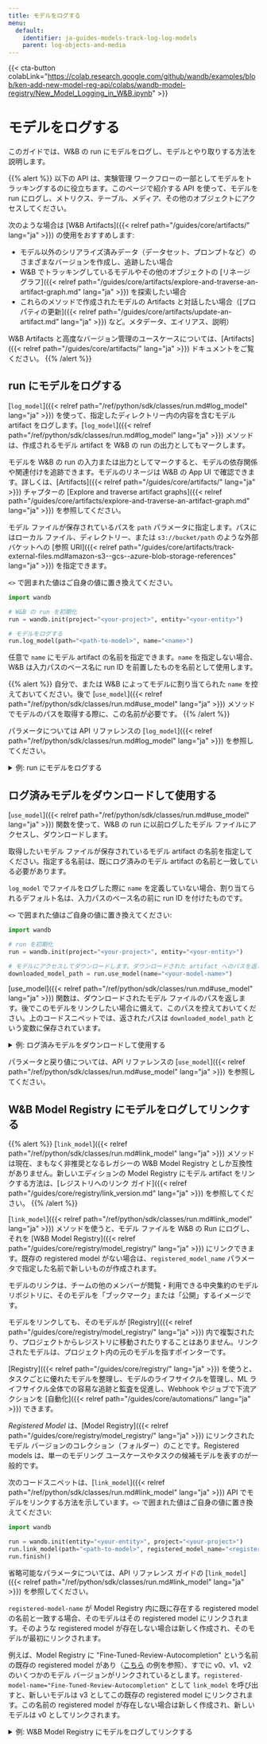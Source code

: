```yaml
---
title: モデルをログする
menu:
  default:
    identifier: ja-guides-models-track-log-log-models
    parent: log-objects-and-media
---
```


{{< cta-button colabLink="https://colab.research.google.com/github/wandb/examples/blob/ken-add-new-model-reg-api/colabs/wandb-model-registry/New_Model_Logging_in_W&B.ipynb" >}}
# モデルをログする

このガイドでは、W&B の run にモデルをログし、モデルとやり取りする方法を説明します。

{{% alert %}}
以下の API は、実験管理 ワークフローの一部としてモデルをトラッキングするのに役立ちます。このページで紹介する API を使って、モデルを run にログし、メトリクス、テーブル、メディア、その他のオブジェクトにアクセスしてください。

次のような場合は [W&B Artifacts]({{< relref path="/guides/core/artifacts/" lang="ja" >}}) の使用をおすすめします:
- モデル以外のシリアライズ済みデータ（データセット、プロンプトなど）のさまざまなバージョンを作成し、追跡したい場合
- W&B でトラッキングしているモデルやその他のオブジェクトの [リネージ グラフ]({{< relref path="/guides/core/artifacts/explore-and-traverse-an-artifact-graph.md" lang="ja" >}}) を探索したい場合
- これらのメソッドで作成されたモデルの Artifacts と対話したい場合（[プロパティの更新]({{< relref path="/guides/core/artifacts/update-an-artifact.md" lang="ja" >}}) など。メタデータ、エイリアス、説明）

W&B Artifacts と高度なバージョン管理のユースケースについては、[Artifacts]({{< relref path="/guides/core/artifacts/" lang="ja" >}}) ドキュメントをご覧ください。
{{% /alert %}}

## run にモデルをログする
[`log_model`]({{< relref path="/ref/python/sdk/classes/run.md#log_model" lang="ja" >}}) を使って、指定したディレクトリー内の内容を含むモデル artifact をログします。[`log_model`]({{< relref path="/ref/python/sdk/classes/run.md#log_model" lang="ja" >}}) メソッドは、作成されるモデル artifact を W&B の run の出力としてもマークします。

モデルを W&B の run の入力または出力としてマークすると、モデルの依存関係や関連付けを追跡できます。モデルのリネージは W&B の App UI で確認できます。詳しくは、[Artifacts]({{< relref path="/guides/core/artifacts/" lang="ja" >}}) チャプターの [Explore and traverse artifact graphs]({{< relref path="/guides/core/artifacts/explore-and-traverse-an-artifact-graph.md" lang="ja" >}}) を参照してください。

モデル ファイルが保存されているパスを `path` パラメータに指定します。パスにはローカル ファイル、ディレクトリー、または `s3://bucket/path` のような外部バケットへの [参照 URI]({{< relref path="/guides/core/artifacts/track-external-files.md#amazon-s3--gcs--azure-blob-storage-references" lang="ja" >}}) を指定できます。

`<>` で囲まれた値はご自身の値に置き換えてください。

```python
import wandb

# W&B の run を初期化
run = wandb.init(project="<your-project>", entity="<your-entity>")

# モデルをログする
run.log_model(path="<path-to-model>", name="<name>")
```

任意で `name` にモデル artifact の名前を指定できます。`name` を指定しない場合、W&B は入力パスのベース名に run ID を前置したものを名前として使用します。

{{% alert %}}
自分で、または W&B によってモデルに割り当てられた `name` を控えておいてください。後で [`use_model`]({{< relref path="/ref/python/sdk/classes/run.md#use_model" lang="ja" >}}) メソッドでモデルのパスを取得する際に、この名前が必要です。
{{% /alert %}}

パラメータについては API リファレンスの [`log_model`]({{< relref path="/ref/python/sdk/classes/run.md#log_model" lang="ja" >}}) を参照してください。

<details>

<summary>例: run にモデルをログする</summary>

```python
import os
import wandb
from tensorflow import keras
from tensorflow.keras import layers

config = {"optimizer": "adam", "loss": "categorical_crossentropy"}

# W&B の run を初期化
run = wandb.init(entity="charlie", project="mnist-experiments", config=config)

# ハイパーパラメーター
loss = run.config["loss"]
optimizer = run.config["optimizer"]
metrics = ["accuracy"]
num_classes = 10
input_shape = (28, 28, 1)

# トレーニング アルゴリズム
model = keras.Sequential(
    [
        layers.Input(shape=input_shape),
        layers.Conv2D(32, kernel_size=(3, 3), activation="relu"),
        layers.MaxPooling2D(pool_size=(2, 2)),
        layers.Conv2D(64, kernel_size=(3, 3), activation="relu"),
        layers.MaxPooling2D(pool_size=(2, 2)),
        layers.Flatten(),
        layers.Dropout(0.5),
        layers.Dense(num_classes, activation="softmax"),
    ]
)

# トレーニング用にモデルを設定
model.compile(loss=loss, optimizer=optimizer, metrics=metrics)

# モデルを保存
model_filename = "model.h5"
local_filepath = "./"
full_path = os.path.join(local_filepath, model_filename)
model.save(filepath=full_path)

# W&B の run にモデルをログする
run.log_model(path=full_path, name="MNIST")
run.finish()
```

ユーザーが `log_model` を呼び出すと、`MNIST` という名前のモデル artifact が作成され、`model.h5` ファイルがそのモデル artifact に追加されました。ターミナルやノートブックには、モデルがログされた run の詳細を確認できる場所が表示されます。

```python
View run different-surf-5 at: https://wandb.ai/charlie/mnist-experiments/runs/wlby6fuw
Synced 5 W&B file(s), 0 media file(s), 1 artifact file(s) and 0 other file(s)
Find logs at: ./wandb/run-20231206_103511-wlby6fuw/logs
```

</details>


## ログ済みモデルをダウンロードして使用する
[`use_model`]({{< relref path="/ref/python/sdk/classes/run.md#use_model" lang="ja" >}}) 関数を使って、W&B の run に以前ログしたモデル ファイルにアクセスし、ダウンロードします。

取得したいモデル ファイルが保存されているモデル artifact の名前を指定してください。指定する名前は、既にログ済みのモデル artifact の名前と一致している必要があります。

`log_model` でファイルをログした際に `name` を定義していない場合、割り当てられるデフォルト名は、入力パスのベース名の前に run ID を付けたものです。

`<>` で囲まれた値はご自身の値に置き換えてください:
 
```python
import wandb

# run を初期化
run = wandb.init(project="<your-project>", entity="<your-entity>")

# モデルにアクセスしてダウンロードします。ダウンロードされた artifact へのパスを返します
downloaded_model_path = run.use_model(name="<your-model-name>")
```

[use_model]({{< relref path="/ref/python/sdk/classes/run.md#use_model" lang="ja" >}}) 関数は、ダウンロードされたモデル ファイルのパスを返します。後でこのモデルをリンクしたい場合に備えて、このパスを控えておいてください。上のコードスニペットでは、返されたパスは `downloaded_model_path` という変数に保存されています。

<details>

<summary>例: ログ済みモデルをダウンロードして使用する</summary>

例えば、次のコードスニペットではユーザーが `use_model` API を呼び出しています。取得したいモデル artifact の名前を指定し、併せてバージョン/エイリアスも指定しています。その後、API が返すパスを `downloaded_model_path` 変数に保存しています。

```python
import wandb

entity = "luka"
project = "NLP_Experiments"
alias = "latest"  # モデル バージョンの意味的なニックネームまたは識別子
model_artifact_name = "fine-tuned-model"

# run を初期化
run = wandb.init(project=project, entity=entity)
# モデルにアクセスしてダウンロードします。ダウンロードされた artifact へのパスを返します
downloaded_model_path = run.use_model(name = f"{model_artifact_name}:{alias}") 
```
</details>

パラメータと戻り値については、API リファレンスの [`use_model`]({{< relref path="/ref/python/sdk/classes/run.md#use_model" lang="ja" >}}) を参照してください。

## W&B Model Registry にモデルをログしてリンクする

{{% alert %}}
[`link_model`]({{< relref path="/ref/python/sdk/classes/run.md#link_model" lang="ja" >}}) メソッドは現在、まもなく非推奨となるレガシーの W&B Model Registry としか互換性がありません。新しいエディションの Model Registry にモデル artifact をリンクする方法は、[レジストリへのリンク ガイド]({{< relref path="/guides/core/registry/link_version.md" lang="ja" >}}) を参照してください。
{{% /alert %}}

[`link_model`]({{< relref path="/ref/python/sdk/classes/run.md#link_model" lang="ja" >}}) メソッドを使うと、モデル ファイルを W&B の Run にログし、それを [W&B Model Registry]({{< relref path="/guides/core/registry/model_registry/" lang="ja" >}}) にリンクできます。既存の registered model がない場合は、`registered_model_name` パラメータで指定した名前で新しいものが作成されます。

モデルのリンクは、チームの他のメンバーが閲覧・利用できる中央集約のモデル リポジトリに、そのモデルを「ブックマーク」または「公開」するイメージです。

モデルをリンクしても、そのモデルが [Registry]({{< relref path="/guides/core/registry/model_registry/" lang="ja" >}}) 内で複製されたり、プロジェクトからレジストリに移動されたりすることはありません。リンクされたモデルは、プロジェクト内の元のモデルを指すポインターです。

[Registry]({{< relref path="/guides/core/registry/" lang="ja" >}}) を使うと、タスクごとに優れたモデルを整理し、モデルのライフサイクルを管理し、ML ライフサイクル全体での容易な追跡と監査を促進し、Webhook やジョブで下流アクションを [自動化]({{< relref path="/guides/core/automations/" lang="ja" >}}) できます。

_Registered Model_ は、[Model Registry]({{< relref path="/guides/core/registry/model_registry/" lang="ja" >}}) にリンクされたモデル バージョンのコレクション（フォルダー）のことです。Registered models は、単一のモデリング ユースケースやタスクの候補モデルを表すのが一般的です。

次のコードスニペットは、[`link_model`]({{< relref path="/ref/python/sdk/classes/run.md#link_model" lang="ja" >}}) API でモデルをリンクする方法を示しています。`<>` で囲まれた値はご自身の値に置き換えてください:

```python
import wandb

run = wandb.init(entity="<your-entity>", project="<your-project>")
run.link_model(path="<path-to-model>", registered_model_name="<registered-model-name>")
run.finish()
```

省略可能なパラメータについては、API リファレンス ガイドの [`link_model`]({{< relref path="/ref/python/sdk/classes/run.md#link_model" lang="ja" >}}) を参照してください。

`registered-model-name` が Model Registry 内に既に存在する registered model の名前と一致する場合、そのモデルはその registered model にリンクされます。そのような registered model が存在しない場合は新しく作成され、そのモデルが最初にリンクされます。

例えば、Model Registry に "Fine-Tuned-Review-Autocompletion" という名前の既存の registered model があり（[こちら](https://wandb.ai/reviewco/registry/model?selectionPath=reviewco%2Fmodel-registry%2FFinetuned-Review-Autocompletion&view=all-models) の例を参照）、すでに v0、v1、v2 のいくつかのモデル バージョンがリンクされているとします。`registered-model-name="Fine-Tuned-Review-Autocompletion"` として `link_model` を呼び出すと、新しいモデルは v3 としてこの既存の registered model にリンクされます。この名前の registered model が存在しない場合は新しく作成され、新しいモデルは v0 としてリンクされます。


<details>

<summary>例: W&B Model Registry にモデルをログしてリンクする</summary>

例えば、次のコードスニペットはモデル ファイルをログし、モデルを registered model 名 `"Fine-Tuned-Review-Autocompletion"` にリンクしています。

これを行うために、ユーザーは `link_model` API を呼び出します。呼び出し時に、モデルの内容を指すローカル ファイルパス（`path`）と、リンク先の registered model の名前（`registered_model_name`）を指定します。

```python
import wandb

path = "/local/dir/model.pt"
registered_model_name = "Fine-Tuned-Review-Autocompletion"

run = wandb.init(project="llm-evaluation", entity="noa")
run.link_model(path=path, registered_model_name=registered_model_name)
run.finish()
```

{{% alert %}}
リマインダー: registered model は、ブックマークされたモデル バージョンのコレクションを格納します。
{{% /alert %}}

</details>